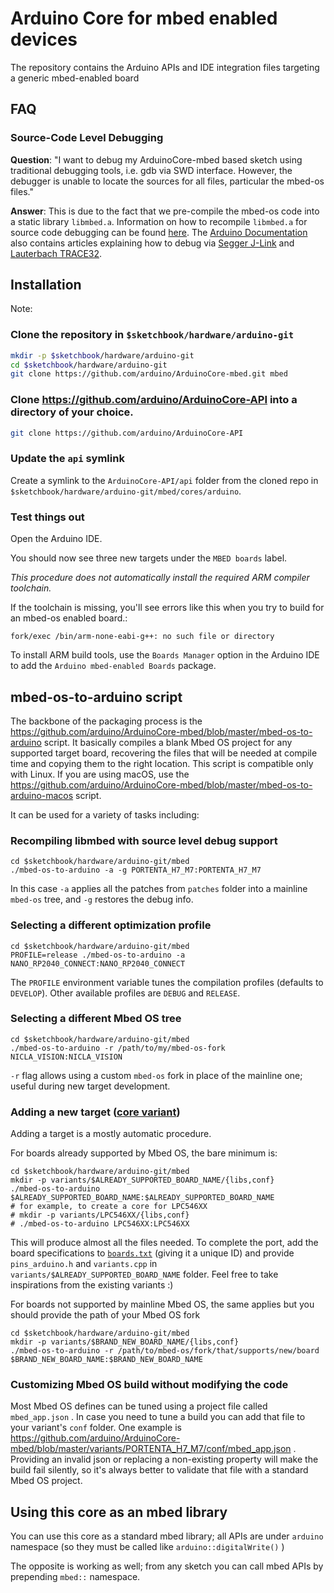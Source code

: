 # Arduino Core for mbed enabled devices

The repository contains the Arduino APIs and IDE integration files targeting a generic mbed-enabled board

## FAQ
### Source-Code Level Debugging
**Question**: "I want to debug my ArduinoCore-mbed based sketch using traditional debugging tools, i.e. gdb via SWD interface. However, the debugger is unable to locate the sources for all files, particular the mbed-os files."

**Answer**: This is due to the fact that we pre-compile the mbed-os code into a static library `libmbed.a`. Information on how to recompile `libmbed.a` for source code debugging can be found [here](#recompiling-libmbed-with-source-level-debug-support). The [Arduino Documentation](https://docs.arduino.cc/) also contains articles explaining how to debug via [Segger J-Link](https://docs.arduino.cc/tutorials/portenta-breakout/breakout-jlink-setup) and [Lauterbach TRACE32](https://docs.arduino.cc/tutorials/portenta-h7/lauterbach-debugger).

## Installation

Note: 

### Clone the repository in `$sketchbook/hardware/arduino-git`

```bash
mkdir -p $sketchbook/hardware/arduino-git
cd $sketchbook/hardware/arduino-git
git clone https://github.com/arduino/ArduinoCore-mbed.git mbed
```

### Clone https://github.com/arduino/ArduinoCore-API into a directory of your choice.

```bash
git clone https://github.com/arduino/ArduinoCore-API
```

### Update the `api` symlink

Create a symlink to the `ArduinoCore-API/api` folder from the cloned repo in `$sketchbook/hardware/arduino-git/mbed/cores/arduino`.

### Test things out

Open the Arduino IDE.

You should now see three new targets under the `MBED boards` label.

*This procedure does not automatically install the required ARM compiler toolchain.*

If the toolchain is missing, you'll see errors like this when you try to build for an mbed-os enabled board.:

```
fork/exec /bin/arm-none-eabi-g++: no such file or directory
```
To install ARM build tools, use the `Boards Manager` option in the Arduino IDE to add the `Arduino mbed-enabled Boards` package.

## mbed-os-to-arduino script

The backbone of the packaging process is the https://github.com/arduino/ArduinoCore-mbed/blob/master/mbed-os-to-arduino script. It basically compiles a blank Mbed OS project for any supported target board, recovering the files that will be needed at compile time and copying them to the right location. This script is compatible only with Linux. If you are using macOS, use the https://github.com/arduino/ArduinoCore-mbed/blob/master/mbed-os-to-arduino-macos script.

It can be used for a variety of tasks including:

### Recompiling libmbed with source level debug support

```
cd $sketchbook/hardware/arduino-git/mbed
./mbed-os-to-arduino -a -g PORTENTA_H7_M7:PORTENTA_H7_M7
```

In this case `-a` applies all the patches from `patches` folder into a mainline `mbed-os` tree, and `-g` restores the debug info.

### Selecting a different optimization profile

```
cd $sketchbook/hardware/arduino-git/mbed
PROFILE=release ./mbed-os-to-arduino -a NANO_RP2040_CONNECT:NANO_RP2040_CONNECT
```

The `PROFILE` environment variable tunes the compilation profiles (defaults to `DEVELOP`). Other available profiles are `DEBUG` and `RELEASE`.

### Selecting a different Mbed OS tree

```
cd $sketchbook/hardware/arduino-git/mbed
./mbed-os-to-arduino -r /path/to/my/mbed-os-fork NICLA_VISION:NICLA_VISION
```

`-r` flag allows using a custom `mbed-os` fork in place of the mainline one; useful during new target development.

### Adding a new target ([core variant](https://arduino.github.io/arduino-cli/latest/platform-specification/#core-variants))

Adding a target is a mostly automatic procedure.

For boards already supported by Mbed OS, the bare minimum is:

```
cd $sketchbook/hardware/arduino-git/mbed
mkdir -p variants/$ALREADY_SUPPORTED_BOARD_NAME/{libs,conf}
./mbed-os-to-arduino $ALREADY_SUPPORTED_BOARD_NAME:$ALREADY_SUPPORTED_BOARD_NAME
# for example, to create a core for LPC546XX
# mkdir -p variants/LPC546XX/{libs,conf}
# ./mbed-os-to-arduino LPC546XX:LPC546XX
```

This will produce almost all the files needed. To complete the port, add the board specifications to [`boards.txt`](https://arduino.github.io/arduino-cli/latest/platform-specification/#boardstxt) (giving it a unique ID) and provide `pins_arduino.h` and `variants.cpp` in `variants/$ALREADY_SUPPORTED_BOARD_NAME` folder.
Feel free to take inspirations from the existing variants :)

For boards not supported by mainline Mbed OS, the same applies but you should provide the path of your Mbed OS fork

```
cd $sketchbook/hardware/arduino-git/mbed
mkdir -p variants/$BRAND_NEW_BOARD_NAME/{libs,conf}
./mbed-os-to-arduino -r /path/to/mbed-os/fork/that/supports/new/board $BRAND_NEW_BOARD_NAME:$BRAND_NEW_BOARD_NAME
```

### Customizing Mbed OS build without modifying the code

Most Mbed OS defines can be tuned using a project file called `mbed_app.json` . In case you need to tune a build you can add that file to your variant's `conf` folder. One example is https://github.com/arduino/ArduinoCore-mbed/blob/master/variants/PORTENTA_H7_M7/conf/mbed_app.json .
Providing an invalid json or replacing a non-existing property will make the build fail silently, so it's always better to validate that file with a standard Mbed OS project.


## Using this core as an mbed library

You can use this core as a standard mbed library; all APIs are under `arduino` namespace (so they must be called like `arduino::digitalWrite()` )

The opposite is working as well; from any sketch you can call mbed APIs by prepending `mbed::` namespace.


